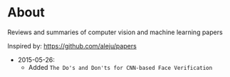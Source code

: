# About
Reviews and summaries of computer vision and machine learning papers

Inspired by: https://github.com/aleju/papers

- 2015-05-26: 
    - Added `The Do's and Don'ts for CNN-based Face Verification`